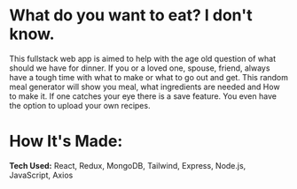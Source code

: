 # What do you want to eat? I don't know.

This fullstack web app is aimed to help with the age old question of what should we have for dinner. If you or a loved one, spouse, friend, always have a tough time with what to make 
or what to go out and get. This random meal generator will show you meal, what ingredients are needed and How to make it. If one catches your eye there is a save feature. You even have the option to upload your own recipes.

# How It's Made:
<b>Tech Used:</b> React, Redux, MongoDB, Tailwind, Express, Node.js, JavaScript, Axios
